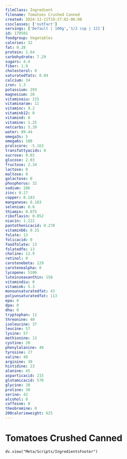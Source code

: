 ```yaml
---
fileClass: Ingredient
filename: Tomatoes Crushed Canned
created: 2024-12-21T19:27:02-06:00
cssclasses: ['nutFact']
servings: ['Default | 100g','1/2 cup | 121']
id: 170501
foodgroup: Vegetables
calories: 32
fat: 0.28
protein: 1.64
carbohydrate: 7.29
sugars: 4.4
fiber: 1.9
cholesterol: 0
saturatedfats: 0.04
calcium: 34
iron: 1.3
potassium: 293
magnesium: 20
vitaminaiu: 215
vitaminarae: 11
vitaminc: 9.2
vitaminb12: 0
vitamind: 0
vitamine: 1.25
netcarbs: 5.39
water: 89.44
omega3s: 5
omega6s: 108
pralscore: -5.163
transfattyacids: 0
sucrose: 0.02
glucose: 2.03
fructose: 2.34
lactose: 0
maltose: 0
galactose: 0
phosphorus: 32
sodium: 186
zinc: 0.27
copper: 0.183
manganese: 0.183
selenium: 0.6
thiamin: 0.075
riboflavin: 0.052
niacin: 1.222
pantothenicacid: 0.278
vitaminb6: 0.15
folate: 13
folicacid: 0
foodfolate: 13
folatedfe: 13
choline: 12.9
retinol: 0
carotenebeta: 129
carotenealpha: 0
lycopene: 5106
luteinzeaxanthin: 158
vitamindiu: 0
vitamink: 5.3
monounsaturatedfat: 43
polyunsaturatedfat: 113
epa: 0
dpa: 0
dha: 0
tryptophan: 12
threonine: 40
isoleucine: 37
leucine: 57
lysine: 57
methionine: 13
cystine: 20
phenylalanine: 40
tyrosine: 27
valine: 40
arginine: 38
histidine: 23
alanine: 45
asparticacid: 215
glutamicacid: 570
glycine: 38
proline: 30
serine: 42
alcohol: 0
caffeine: 0
theobromine: 0
200calorieweight: 625
---
```


# Tomatoes Crushed Canned

```dataviewjs
dv.view("Meta/Scripts/IngredientsFooter")
```